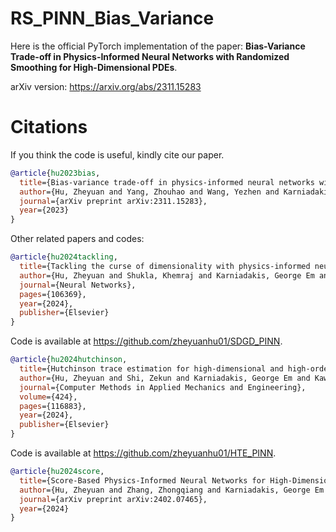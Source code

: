 # RS_PINN_Bias_Variance

Here is the official PyTorch implementation of the paper: **Bias-Variance Trade-off in Physics-Informed Neural Networks with Randomized Smoothing for High-Dimensional PDEs**.

arXiv version: https://arxiv.org/abs/2311.15283

# Citations

If you think the code is useful, kindly cite our paper.

```bibtex
@article{hu2023bias,
  title={Bias-variance trade-off in physics-informed neural networks with randomized smoothing for high-dimensional PDEs},
  author={Hu, Zheyuan and Yang, Zhouhao and Wang, Yezhen and Karniadakis, George Em and Kawaguchi, Kenji},
  journal={arXiv preprint arXiv:2311.15283},
  year={2023}
}
```

Other related papers and codes:

```bibtex
@article{hu2024tackling,
  title={Tackling the curse of dimensionality with physics-informed neural networks},
  author={Hu, Zheyuan and Shukla, Khemraj and Karniadakis, George Em and Kawaguchi, Kenji},
  journal={Neural Networks},
  pages={106369},
  year={2024},
  publisher={Elsevier}
}
```

Code is available at https://github.com/zheyuanhu01/SDGD_PINN.

```bibtex
@article{hu2024hutchinson,
  title={Hutchinson trace estimation for high-dimensional and high-order physics-informed neural networks},
  author={Hu, Zheyuan and Shi, Zekun and Karniadakis, George Em and Kawaguchi, Kenji},
  journal={Computer Methods in Applied Mechanics and Engineering},
  volume={424},
  pages={116883},
  year={2024},
  publisher={Elsevier}
}
```

Code is available at https://github.com/zheyuanhu01/HTE_PINN.

```bibtex
@article{hu2024score,
  title={Score-Based Physics-Informed Neural Networks for High-Dimensional Fokker-Planck Equations},
  author={Hu, Zheyuan and Zhang, Zhongqiang and Karniadakis, George Em and Kawaguchi, Kenji},
  journal={arXiv preprint arXiv:2402.07465},
  year={2024}
}
```
